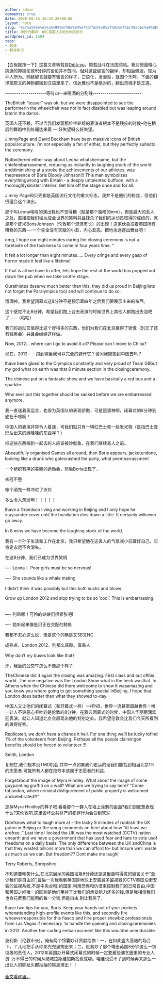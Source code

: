 ```yaml
---
author: admin
comments: true
date: 2008-08-26 10:29:20+00:00
layout: note
slug: '%e7%a5%9e%e5%a6%99%e7%9a%84%e7%bf%bb%e8%af%91%ef%bc%9abbc%e8%8b%b1%e5%9b%bd%e4%ba%ba%e5%af%b98%e5%88%86%e9%92%9f%e7%9a%84%e8%af%84%e4%bb%b7'
title: 神妙的翻译：BBC英国人对8分钟的评价
wordpress_id: 1684
tags:
- 翻译
- 翻译练习
---
```


【白板报按一下】这篇文章转载自[Déjà-vu](http://liyang.cinepedia.cn/blog/536)，原载战斗在法国网站。我对里面精心挑选的揶揄伦敦8分钟的言论并不赞同，但对这些留言的翻译，却相当佩服，惊为神人所为。网络留言就要有留言的样子，口语化，发泄型，就图个乐呵。下面的翻译把原文的神韵都搬到汉语里来了，信达雅也不是绝对的，翻出灵魂才是王道。

---------------------等待四一来喝酒的分割线-------------------------

TheBritish “teaser” was ok, but we were disappointed to see the performerin the wheelchair was not in fact disabled but was leaping around laterin the dance.

英国人还不赖，不过当我们发现那位坐轮椅的表演者根本不是残疾的时候–他在稍后的舞蹈中到处蹦达来着 — 好失望呀么好失望。

JimmyPage and David Beckham have been massive icons of British popularculture. I’m not especially a fan of either, but they perfectly suitedto the ceremony.　　

Notbothered either way about Leona whatshername, but the chiefembarrassment, reducing us instantly to laughing stock of the world anddiminishing at a stroke the achievements of our athletes, was thepresence of Boris Bloody Johnson!!! This man symbolizes everythingwrong with Britain - a deeply untalented buffoon, with a thoroughlysinister interior. Get him off the stage once and for all.

Jimmy Page和贝壳都是英国流行文化的重大标志。我并不是他们的粉丝，但他们很适合这个演出。

那个叫Leona啥啥的演出我也不觉得糟（就是那个独唱的mm），但是最大的丢人之处，直接把我们埋汰成全世界的笑料并且抹杀了我们的运动员取得的成绩的，就是那个虾米BorisJohnson（伦敦那个混混市长）的出现！这家伙象征着英国所有糟糕的东西—-一个完全没有天赋的小丑，内心丑恶。把他永远逐出舞台吧！

omg, I hope our eight minutes during the closing ceremony is not a foretaste of the tackiness to come in four years time. “　　

It felt a lot longer than eight minutes….. Every cringe and every gasp of horror made it feel like a lifetime!　　

If that is all we have to offer, lets hope the rest of the world has popped out down the pub when we take centre stage.　　

Ourathletes deserve much better than this, they did us proud in Beijing(lets not forget the Paralympics too) and will continue to do so.

饿滴神，我希望闭幕式这8分钟不是预示着四年之后我们要展示出来的东西。

这个感觉不止8分钟，希望我们跑上台去表演的时候世界上其他人都跑出去泡吧了……（哈哈）

我们的运动员值得比这个好得多的东西，他们为我们在北京赢得了骄傲（别忘了还有残奥会）并且会继续这样做。

Now, 2012… where can I go to avoid it all? Please can I move to China?

现在，2012－－跑到哪里我可以完全的避开它？请问我能搬到中国去吗？

 

Ihave been glued to the Olympics constantly and very proud of Team GBbut my god what on earth was that 8 minute section in the closingceremony.　　

The chinese put on a fantastic show and we have basically a red bus and a sparkler.　　

Who ever put this together should be sacked before we are embarressed anymore.　　

我一直迷着奥运会，也很为英国队的表现骄傲，可是饿滴神啊，闭幕式的8分钟到底在干啥啊！

中国人的表演非常令人着迷，可我们就只有一辆红巴士和一些发光物（是指巴士变形后出来的绿哇哇的东西咩？）

把这些东西搞到一起去的人应该被炒鱿鱼，在我们继续丢人之前。

Abeautifully organised Games all around, then Boris appears, jacketundone, looking like a drunk who gatecrashed the party, what anembarrassment　　

一个组织有序的美丽的运动会，然后Boris出现了，

衣冠不整　　

像个酒鬼一样冲进了派对　　

多么令人羞耻啊！！！！！

Ihave a Grandson living and working in Beijing and I only hope he staysunder cover until the humilation dies down a little. It certainly willnever go away. 　　

In 8 mins we have become the laughing stock of the world.　　

我有一个孙子生活和工作在北京，我只希望他在这丢人的气氛减小前藏好自己。它肯定永远不会消失。 　　

在这8分钟，我们已成为世界笑柄

—- Leona！ Poor girls must be so nervous!

—- She sounds like a whale mating 　　　　

I didn’t think it was possibly but this both sucks and blows. 　　　

Grow up London 2012 and stop trying to be so ‘cool’. This is embarrassing. 　

—- 利昂娜！可怜的姑娘们很紧张吧!

—- 她听起来像是只正在交配的鲸鱼 　

我都不忍心这么说，但是这个的确是又SB又NC

成熟点，London 2012，别那么装酷。真丢人

Why don’t my buses look like that? 　　

汗，我坐的公交车怎么不像那个样子

TheChinese did it again the closing was amazing. First class and out ofthis world. The one negative was the London Show what in the heck wasthat. In Athens when the Chinese did there welccome to show it wasamazing and you knew you where going to get something special inBeijing. I hope that London does better than what they showed to-day.

中国人又让他们的闭幕式（和开幕式一样）一样NB，世界一流甚至超越世界！唯一让人不爽恶心呕吐的是伦敦的8分钟。在雅典闭幕式的时候，中国人华丽丽滴欢迎表演，就让人知道北京会展现出他的特别之处。我希望伦敦会比我们今天所看到的做得好些。

Replicateit, we don’t have a chance it hell. For one thing we’ll be lucky tofind 1% of the volunteers from Beijing. Perhaps all the people claimingon benefits should be forced to volunteer !!!　　

Smith, London

复制它,我们根本没TMD机会.其中一点如果我们走运的话我们能找到相当北京1%的志愿者.可能所有人都在抢夺本该属于志愿者的利益.

Forgetabout the image of Myra Hindley. What about the image of some guypainting graffiti on a wall? What are we trying to say here? “Come toLondon, where criminal disfigurement of public property is welcomed andcelebrated?!”　　

忘掉Myra Hindley的样子吧.看看那个一群人在墙上涂鸦的画面?我们到底想表现什么?来伦敦吧,这里毁坏公共财产的犯罪行为会受到欢迎.

Dontknow what to laugh more at - the tacky 8 minutes of rubbish the UK puton in Beijing or the smug comments on here about how “At least we arefree..” Last time I looked the UK was the most watched (CCTV) nation onearth and we have a government that has used fear and hate to strip usof freedoms on a daily basis. The only difference between the UK andChina is that they wasted billions more than we can afford to- but Imsure we’ll waste as much as we can. But freedom?? Dont make me laugh!　　

Terry Roberts, Shropshire

不知道要嘲笑什么,在北京展示的英国垃圾8分钟还是这里自鸣得意的留言关于“至少我们是自由的“,最后一次我看到英国是地球上安装最多监视器(CCTV英国沿街安装的监视系统,不是中央台哦)的国家,利用恐怖和仇恨来控制我们的日常自由,中国和英国之间唯一的区别是他们用掉了比我们的承受能力还多的钱,但是我相信我们也会花费我们能用的每一分钱.但是自由,别让我笑了.

Ihave two tips for you, Boris. Keep your hands out of your pockets whenattending high-profile events like this, and secondly fire whoeverresponsible for this fiasco and hire proper showbiz professionals from Las Vegas if necessary  to handle the opening and closingceremonies in 2012. Another toe-curling embarrassment like this wouldbe unendurable.

波利斯（伦敦市长)，俺有两个锦囊妙计贡献给你：一，在如此盛大高端的场合下，丫儿地把手从你那兜兜里掏出来；二，赶紧炒了那个端出英国8分钟这么一锅垃圾的责任人，2012年英国办开幕式闭幕式的时候一定要雇些演艺圈里的专业人员–万不得已的时候从赌城拉斯维加斯找也成哪。咱谁也受不了到时候再来那么一出让人的脚趾头都抽抽的尴尬演出！！

[全文看这里。](http://liyang.cinepedia.cn/blog/536)
